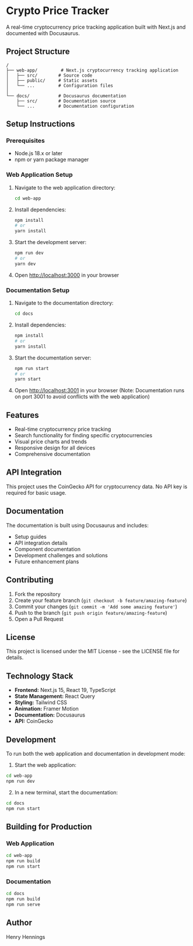 # Crypto Price Tracker

A real-time cryptocurrency price tracking application built with Next.js and documented with Docusaurus.

## Project Structure

```
/
├── web-app/         # Next.js cryptocurrency tracking application
│   ├── src/        # Source code
│   ├── public/     # Static assets
│   └── ...         # Configuration files
│
└── docs/           # Docusaurus documentation
    ├── src/        # Documentation source
    └── ...         # Documentation configuration
```

## Setup Instructions

### Prerequisites

- Node.js 18.x or later
- npm or yarn package manager

### Web Application Setup

1. Navigate to the web application directory:
   ```bash
   cd web-app
   ```

2. Install dependencies:
   ```bash
   npm install
   # or
   yarn install
   ```

3. Start the development server:
   ```bash
   npm run dev
   # or
   yarn dev
   ```

4. Open [http://localhost:3000](http://localhost:3000) in your browser

### Documentation Setup

1. Navigate to the documentation directory:
   ```bash
   cd docs
   ```

2. Install dependencies:
   ```bash
   npm install
   # or
   yarn install
   ```

3. Start the documentation server:
   ```bash
   npm run start
   # or
   yarn start
   ```

4. Open [http://localhost:3001](http://localhost:3001) in your browser (Note: Documentation runs on port 3001 to avoid conflicts with the web application)

## Features

- Real-time cryptocurrency price tracking
- Search functionality for finding specific cryptocurrencies
- Visual price charts and trends
- Responsive design for all devices
- Comprehensive documentation

## API Integration

This project uses the CoinGecko API for cryptocurrency data. No API key is required for basic usage.

## Documentation

The documentation is built using Docusaurus and includes:
- Setup guides
- API integration details
- Component documentation
- Development challenges and solutions
- Future enhancement plans

## Contributing

1. Fork the repository
2. Create your feature branch (`git checkout -b feature/amazing-feature`)
3. Commit your changes (`git commit -m 'Add some amazing feature'`)
4. Push to the branch (`git push origin feature/amazing-feature`)
5. Open a Pull Request

## License

This project is licensed under the MIT License - see the LICENSE file for details.

## Technology Stack

- **Frontend:** Next.js 15, React 19, TypeScript
- **State Management:** React Query
- **Styling:** Tailwind CSS
- **Animation:** Framer Motion
- **Documentation:** Docusaurus
- **API:** CoinGecko

## Development

To run both the web application and documentation in development mode:

1. Start the web application:
```bash
cd web-app
npm run dev
```

2. In a new terminal, start the documentation:
```bash
cd docs
npm run start
```

## Building for Production

### Web Application
```bash
cd web-app
npm run build
npm run start
```

### Documentation
```bash
cd docs
npm run build
npm run serve
```

## Author

Henry Hennings
